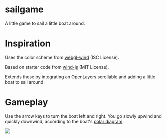# sailgame
A little game to sail a little boat around.

# Inspiration
Uses the color scheme from [webgl-wind](https://github.com/mapbox/webgl-wind) (ISC License).

Based on starter code from [wind-js](https://github.com/Esri/wind-js) (MIT License).

Extends these by integrating an OpenLayers scrollable and adding a little boat to sail around.

# Gameplay
Use the arrow keys to turn the boat left and right. You go slowly upwind and quickly downwind, according to the boat's [polar diagram](https://en.wikipedia.org/wiki/Polar_diagram_(sailing)).

![](figs/sailgame.png)